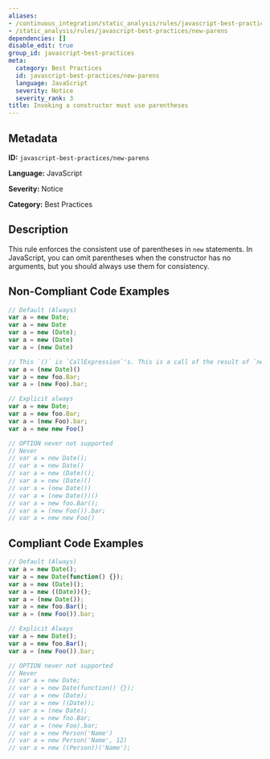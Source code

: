 ```yaml
---
aliases:
- /continuous_integration/static_analysis/rules/javascript-best-practices/new-parens
- /static_analysis/rules/javascript-best-practices/new-parens
dependencies: []
disable_edit: true
group_id: javascript-best-practices
meta:
  category: Best Practices
  id: javascript-best-practices/new-parens
  language: JavaScript
  severity: Notice
  severity_rank: 3
title: Invoking a constructor must use parentheses
---
```

<!--  SOURCED FROM https://github.com/DataDog/datadog-static-analyzer-rule-docs -->


## Metadata
**ID:** `javascript-best-practices/new-parens`

**Language:** JavaScript

**Severity:** Notice

**Category:** Best Practices

## Description
This rule enforces the consistent use of parentheses in `new` statements. In JavaScript, you can omit parentheses when the constructor has no arguments, but you should always use them for consistency.

## Non-Compliant Code Examples
```javascript
// Default (Always)
var a = new Date;
var a = new Date
var a = new (Date);
var a = new (Date)
var a = (new Date)

// This `()` is `CallExpression`'s. This is a call of the result of `new Date`.
var a = (new Date)()
var a = new foo.Bar;
var a = (new Foo).bar;

// Explicit always
var a = new Date;
var a = new foo.Bar;
var a = (new Foo).bar;
var a = new new Foo()

// OPTION never not supported
// Never
// var a = new Date();
// var a = new Date()
// var a = new (Date)();
// var a = new (Date)()
// var a = (new Date())
// var a = (new Date())()
// var a = new foo.Bar();
// var a = (new Foo()).bar;
// var a = new new Foo()
```

## Compliant Code Examples
```javascript
// Default (Always)
var a = new Date();
var a = new Date(function() {});
var a = new (Date)();
var a = new ((Date))();
var a = (new Date());
var a = new foo.Bar();
var a = (new Foo()).bar;

// Explicit Always
var a = new Date();
var a = new foo.Bar();
var a = (new Foo()).bar;

// OPTION never not supported
// Never
// var a = new Date;
// var a = new Date(function() {});
// var a = new (Date);
// var a = new ((Date));
// var a = (new Date);
// var a = new foo.Bar;
// var a = (new Foo).bar;
// var a = new Person('Name')
// var a = new Person('Name', 12)
// var a = new ((Person))('Name');
```
